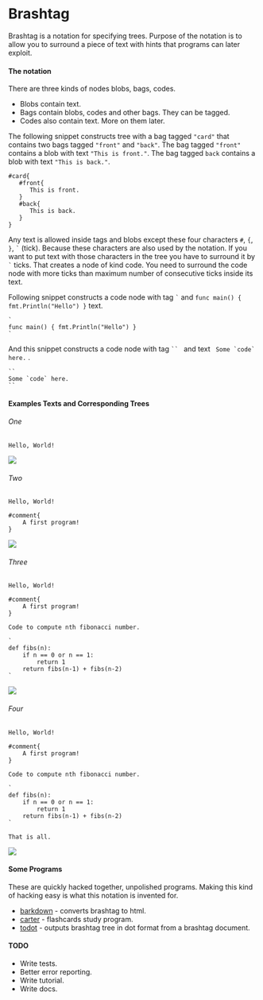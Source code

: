 # Brashtag

Brashtag is a notation for specifying trees. Purpose of the notation is to allow you to 
surround a piece of text with hints that programs can later exploit.

#### The notation
There are three kinds of nodes blobs, bags, codes.

- Blobs contain text. 
- Bags contain blobs, codes and other bags. They can be tagged.
- Codes also contain text. More on them later.

The following snippet constructs tree with a bag tagged `"card"` that contains 
two bags tagged `"front"` and `"back"`. The bag tagged `"front"` contains a blob 
with text `"This is front."`. The bag tagged `back` contains a blob with text 
`"This is back."`.

```
#card{
   #front{
      This is front.
   } 
   #back{
      This is back.
   }
}
``` 

Any text is allowed inside tags and blobs except these four characters `#`, `{`, `}`, 
``` ` ``` (tick). 
Because these characters are also used by the notation. If you want to 
put text with those characters in the tree you have to surround it by ``` ` ``` ticks. That creates 
a node of kind code. You need to surround the code node with more ticks than maximum
number of consecutive ticks inside its text. 

Following snippet constructs a code node with tag ``` ` ``` and `func main() { fmt.Println("Hello") }` text.

```
`
func main() { fmt.Println("Hello") }
`
```

And this snippet constructs a code node with tag ``` `` 
``` and text ``` Some `code` here.``` .
```
``
Some `code` here.
``
```

#### Examples Texts and Corresponding Trees 

###### One
```
Hello, World!
```
![](./examples/a.png)



###### Two
```
Hello, World!

#comment{
    A first program!
}
```
![](./examples/b.png)

###### Three
```
Hello, World!

#comment{
    A first program!
}

Code to compute nth fibonacci number.

`
def fibs(n):
    if n == 0 or n == 1:
        return 1
    return fibs(n-1) + fibs(n-2)
`
```
![](./examples/c.png)

###### Four
```
Hello, World!

#comment{
    A first program!
}

Code to compute nth fibonacci number.

`
def fibs(n):
    if n == 0 or n == 1:
        return 1
    return fibs(n-1) + fibs(n-2)
`

That is all.
```

![](./examples/d.png)

#### Some Programs

These are quickly hacked together, unpolished programs. 
Making this kind of hacking easy is what this notation is invented for. 

- [barkdown](https://github.com/PratikDeoghare/brashtag-apps/tree/master/cmd/barkdown) - converts brashtag to html. 
- [carter](https://github.com/PratikDeoghare/brashtag-apps/tree/master/cmd/carter) - flashcards study program. 
- [todot](https://github.com/PratikDeoghare/brashtag-apps/tree/master/cmd/todot) - outputs brashtag tree in dot format from a brashtag document.


#### TODO
- Write tests. 
- Better error reporting. 
- Write tutorial. 
- Write docs.